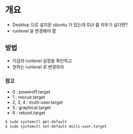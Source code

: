 # 개요
 - Desktop 으로 설치된 ubuntu 가 있는데 GUI 를 띄우기 싫다면?
 - runlevel 을 변경해야 함

## 방법
 - 지금의 runlevel 설정을 확인하고
 - 원하는 runlevel 로 변경하자

### 참고
 - 0 : poweroff.target 
 - 1 : rescue.target 
 - 2, 3, 4 : multi-user.target 
 - 5 :  graphical.target
 - 6 :  reboot.target


```bash
$ sudo systemctl get-default 
$ sudo systemctl set-default multi-user.target 
```
